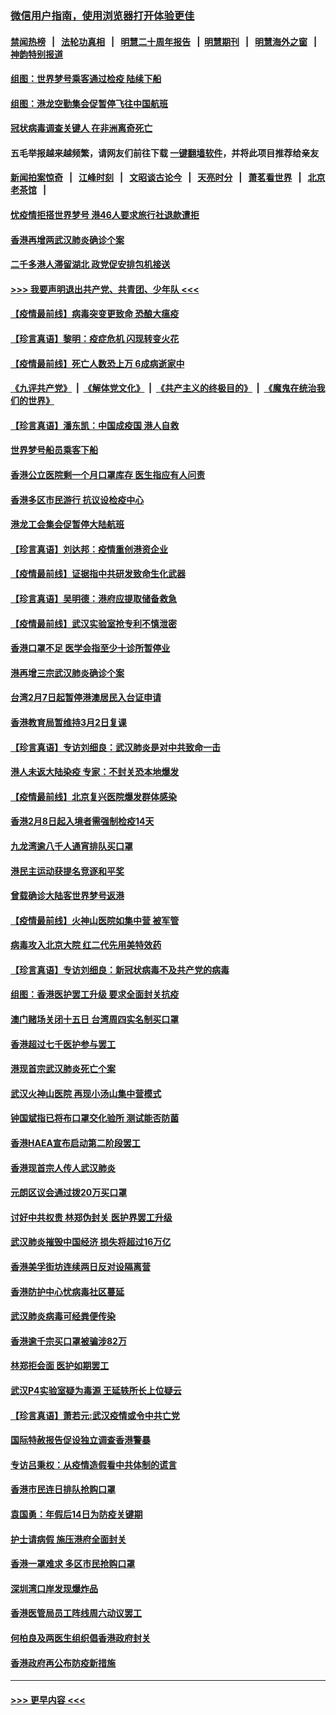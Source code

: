 ### [微信用户指南，使用浏览器打开体验更佳](https://github.com/gfw-breaker/banned-news1/blob/master/indexes/wechat-guide.md?t=0)
#### [禁闻热榜](热点新闻.md?t=0)  &nbsp;&nbsp;|&nbsp;&nbsp; [法轮功真相](https://github.com/gfw-breaker/truth/blob/master/README.md?t=0) &nbsp;&nbsp;|&nbsp;&nbsp; [明慧二十周年报告](https://github.com/gfw-breaker/mh-reports/blob/master/README.md?t=0) &nbsp;&nbsp;|&nbsp;&nbsp;[明慧期刊](https://github.com/gfw-breaker/mh-qikan) &nbsp;&nbsp;|&nbsp;&nbsp; [明慧海外之窗](https://github.com/gfw-breaker/mh-news/blob/master/README.md?t=0) &nbsp;&nbsp;|&nbsp;&nbsp; [神韵特别报道](https://github.com/gfw-breaker/mh-news/blob/master/shenyun.md?t=0)
#### [组图：世界梦号乘客通过检疫 陆续下船](../pages/nsc415/n11858302.md?t=02112144) 
#### [组图：港龙空勤集会促暂停飞往中国航班](../pages/nsc415/n11858190.md?t=02112144) 
#### [冠状病毒调查关键人 在非洲离奇死亡](../pages/nsc415/n11859798.md?t=02112144) 
#### 五毛举报越来越频繁，请网友们前往下载 [一键翻墙软件](https://github.com/gfw-breaker/ssr-accounts)，并将此项目推荐给亲友
#### [新闻拍案惊奇](https://github.com/gfw-breaker/banned-news1/blob/master/pages/link4.md) &nbsp;&nbsp;|&nbsp;&nbsp; [江峰时刻](https://github.com/gfw-breaker/banned-news1/blob/master/pages/link4.md) &nbsp;&nbsp;|&nbsp;&nbsp; [文昭谈古论今](https://github.com/gfw-breaker/banned-news1/blob/master/pages/link4.md) &nbsp;&nbsp;|&nbsp;&nbsp; [天亮时分](https://github.com/gfw-breaker/banned-news1/blob/master/pages/link4.md) &nbsp;&nbsp;|&nbsp;&nbsp; [萧茗看世界](https://github.com/gfw-breaker/banned-news1/blob/master/pages/link4.md) &nbsp;&nbsp;|&nbsp;&nbsp; [北京老茶馆](https://github.com/gfw-breaker/banned-news1/blob/master/pages/link4.md) &nbsp;&nbsp;|&nbsp;&nbsp; 
#### [忧疫情拒搭世界梦号 港46人要求旅行社退款遭拒](../pages/nsc415/n11859849.md?t=02112144) 
#### [香港再增两武汉肺炎确诊个案](../pages/nsc415/n11859833.md?t=02112144) 
#### [二千多港人滞留湖北 政党促安排包机接送](../pages/nsc415/n11859831.md?t=02112144) 
#### [>>> 我要声明退出共产党、共青团、少年队 <<<](https://github.com/begood0513/goodnews/blob/master/quit/letter.md) 
#### [【疫情最前线】病毒突变更致命 恐酿大瘟疫](../pages/nsc415/n11859604.md?t=02112144) 
#### [【珍言真语】黎明：疫症危机 闪现转变火花](../pages/nsc415/n11859199.md?t=02112144) 
#### [【疫情最前线】死亡人数恐上万 6成病逝家中](../pages/nsc415/n11856687.md?t=02112144) 
#### [《九评共产党》](https://github.com/begood0513/9ping.md/blob/master/README.md) &nbsp;|&nbsp; [《解体党文化》](../../../../jtdwh.md/blob/master/README.md)  &nbsp;|&nbsp; [《共产主义的终极目的》](../../../../gczydzjmd.md/blob/master/README.md) &nbsp;|&nbsp; [《魔鬼在统治我们的世界》](../../../../mgztzwmdsj.md/blob/master/README.md) 
#### [【珍言真语】潘东凯：中国成疫国 港人自救](../pages/nsc415/n11856962.md?t=02112144) 
#### [世界梦号船员乘客下船](../pages/nsc415/n11856883.md?t=02112144) 
#### [香港公立医院剩一个月口罩库存 医生指应有人问责](../pages/nsc415/n11856875.md?t=02112144) 
#### [香港多区市民游行 抗议设检疫中心](../pages/nsc415/n11856866.md?t=02112144) 
#### [港龙工会集会促暂停大陆航班](../pages/nsc415/n11856840.md?t=02112144) 
#### [【珍言真语】刘达邦：疫情重创港资企业](../pages/nsc415/n11854274.md?t=02112144) 
#### [【疫情最前线】证据指中共研发致命生化武器](../pages/nsc415/n11853087.md?t=02112144) 
#### [【珍言真语】吴明德：港府应提取储备救急](../pages/nsc415/n11852734.md?t=02112144) 
#### [【疫情最前线】武汉实验室抢专利不慎泄密](../pages/nsc415/n11850310.md?t=02112144) 
#### [香港口罩不足 医学会指至少十诊所暂停业](../pages/nsc415/n11850301.md?t=02112144) 
#### [港再增三宗武汉肺炎确诊个案](../pages/nsc415/n11850328.md?t=02112144) 
#### [台湾2月7日起暂停港澳居民入台证申请](../pages/nsc415/n11850304.md?t=02112144) 
#### [香港教育局暂维持3月2日复课](../pages/nsc415/n11850260.md?t=02112144) 
#### [【珍言真语】专访刘细良：武汉肺炎是对中共致命一击](../pages/nsc415/n11849934.md?t=02112144) 
#### [港人未返大陆染疫 专家：不封关恐本地爆发](../pages/nsc415/n11848021.md?t=02112144) 
#### [【疫情最前线】北京复兴医院爆发群体感染](../pages/nsc415/n11847626.md?t=02112144) 
#### [香港2月8日起入境者需强制检疫14天](../pages/nsc415/n11847658.md?t=02112144) 
#### [九龙湾逾八千人通宵排队买口罩](../pages/nsc415/n11847647.md?t=02112144) 
#### [港民主运动获提名竞逐和平奖](../pages/nsc415/n11847633.md?t=02112144) 
#### [曾载确诊大陆客世界梦号返港](../pages/nsc415/n11847608.md?t=02112144) 
#### [【疫情最前线】火神山医院如集中营 被军管](../pages/nsc415/n11847524.md?t=02112144) 
#### [病毒攻入北京大院 红二代先用美特效药](../pages/nsc415/n11847427.md?t=02112144) 
#### [【珍言真语】专访刘细良：新冠状病毒不及共产党的病毒](../pages/nsc415/n11847164.md?t=02112144) 
#### [组图：香港医护罢工升级 要求全面封关抗疫](../pages/nsc415/n11844107.md?t=02112144) 
#### [澳门赌场关闭十五日 台湾周四实名制买口罩](../pages/nsc415/n11845083.md?t=02112144) 
#### [香港超过七千医护参与罢工](../pages/nsc415/n11845051.md?t=02112144) 
#### [港现首宗武汉肺炎死亡个案](../pages/nsc415/n11844998.md?t=02112144) 
#### [武汉火神山医院 再现小汤山集中营模式](../pages/nsc415/n11844763.md?t=02112144) 
#### [钟国斌指已将布口罩交化验所 测试能否防菌](../pages/nsc415/n11842783.md?t=02112144) 
#### [香港HAEA宣布启动第二阶段罢工](../pages/nsc415/n11842723.md?t=02112144) 
#### [香港现首宗人传人武汉肺炎](../pages/nsc415/n11842766.md?t=02112144) 
#### [元朗区议会通过拨20万买口罩](../pages/nsc415/n11842754.md?t=02112144) 
#### [讨好中共权贵 林郑伪封关 医护界罢工升级](../pages/nsc415/n11842359.md?t=02112144) 
#### [武汉肺炎摧毁中国经济 损失将超过16万亿](../pages/nsc415/n11839723.md?t=02112144) 
#### [香港美孚街坊连续两日反对设隔离营](../pages/nsc415/n11839962.md?t=02112144) 
#### [香港防护中心忧病毒社区蔓延](../pages/nsc415/n11839933.md?t=02112144) 
#### [武汉肺炎病毒可经粪便传染](../pages/nsc415/n11839939.md?t=02112144) 
#### [香港逾千宗买口罩被骗涉82万](../pages/nsc415/n11839914.md?t=02112144) 
#### [林郑拒会面 医护如期罢工](../pages/nsc415/n11839892.md?t=02112144) 
#### [武汉P4实验室疑为毒源 王延轶所长上位疑云](../pages/nsc415/n11835543.md?t=02112144) 
#### [【珍言真语】萧若元:武汉疫情或令中共亡党](../pages/nsc415/n11829394.md?t=02112144) 
#### [国际特赦报告促设独立调查香港警暴](../pages/nsc415/n11833845.md?t=02112144) 
#### [专访吕秉权：从疫情造假看中共体制的谎言](../pages/nsc415/n11833813.md?t=02112144) 
#### [香港市民连日排队抢购口罩](../pages/nsc415/n11833794.md?t=02112144) 
#### [袁国勇：年假后14日为防疫关键期](../pages/nsc415/n11831088.md?t=02112144) 
#### [护士请病假 施压港府全面封关](../pages/nsc415/n11831030.md?t=02112144) 
#### [香港一罩难求 多区市民抢购口罩](../pages/nsc415/n11831002.md?t=02112144) 
#### [深圳湾口岸发现爆炸品](../pages/nsc415/n11828802.md?t=02112144) 
#### [香港医管局员工阵线周六动议罢工](../pages/nsc415/n11828762.md?t=02112144) 
#### [何柏良及两医生组织倡香港政府封关](../pages/nsc415/n11828749.md?t=02112144) 
#### [香港政府再公布防疫新措施](../pages/nsc415/n11828716.md?t=02112144) 

----
#### [ >>> 更早内容 <<< ](../indexes/nsc415-earlier.md)
